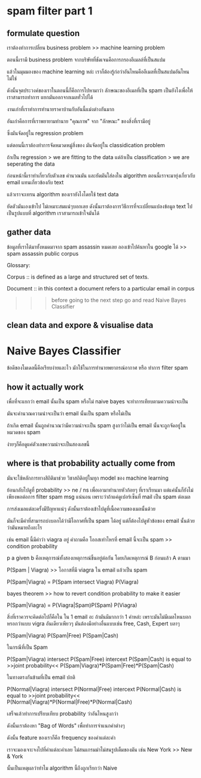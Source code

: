 # spam filter part 1

## formulate question

เราต้องทำการเปลี่ยน business problem >> machine learning problem

ตอนนี้เรามี business problem จากบริษัทที่ชัดเจนคือการกรองอีเมลล์ที่เป็นสแปม

แล้วในมุมมองของ machine learning หล่ะ เราก็ต้องรู้ก่อว่าอันไหนคืออีเมลที่เป็นสแปมอันไหนไม่ใช่ 

ดังนั้นจุตประวงค์ของเราในตอนนี้ก็คือการไปหามาว่า ลักษณะของอีเมลที่เป็น spam เป็นยังไงเพื่อให้เราสามารถทำการ แยกมันออกจากเมลทั่วไปได้

งานเก่าที่เราทำการทำนายราคาบ้านกับอันนี้แม่งต่างกันมาก

อันเก่าคือการที่เราพยายามทำนาย "คุณภาพ" จาก "ลักษณะ" ของสิ่งที่เรามีอยู่

ซึ่งมันจัดอยู่ใน regression problem

แต่ตอนนี้เราต้องทำการจัดหมวดหมู่สิ่งของ มันจัดอยู่ใน classidication problem

ถ้าเป็น regression > we are fitting to the data 
แต่ถ้าเป็น classification > we are seperating the data

ก่อนหน้านี้เราทำเกี่ยวกับตัวเลข คำนวณมัน และยัดมันใส่ลงใน algorithm
ตอนนี้เราจะมายุ่งเกี่ยวกับ email แทนเกี่ยวข้องกับ text 

แล้วเราจะเทรน algorithm ของเรายังไงโดยใช้ text data

ยัดตัวมันเองเข้าไป ไม่เหมาะสมแน่ๆบอกเลย ดังนั้นเราต้องการวิธีการที่จะเปลี่ยนแปลงข้อมูล text ไปเป็นรูปแบบที่ algorithm เราสามารถเข้าใจมันได้

## gather data
 
ข้อมูลที่เราได้มาทั้งหมดมาจาก spam assassin หมดเลย ลองเข้าไปค้นหาใน google ได้ >> spam assassin public corpus


Glossary:

Corpus
:: is defined as a large and structured set of texts.

Document
:: in this context a document refers to a particular email in corpus

>>> before going to the next step go and read Naive Bayes Classifier

## clean data and expore & visualise data

# Naive Bayes Classifier

ข้อดีของโมเดลนี้คือเรียบง่ายและไว มักใช้ในการทำนายพยากรณ์อากาศ หรือ ทำการ filter spam

## how it actually work

เพื่อที่จะแยกว่า email นั้นเป็น spam หรือไม่ naive bayes จะทำการเทียบตามความน่าจะเป็น

มันจะคำนวณความน่าจะเป็นว่า email นั้นเป็น spam หรือไม่เป็น

ถ้าเกิด email นั้นถูกคำนวณว่ามีความน่าจะเป็น spam สูงกว่าไม่เป็น email นั้นจะถูกจัดอยู่ในหมวดของ spam

ง่ายๆก็คือดูแค่ตัวเลขความน่าจะเป็นสองเลขนี้

## where is that probability actually come from

มันจะใช้หลักการทางสิถิติมาช่วย วิชาสถิติอยู่ในทุก model ของ machine learning

ย้อนกลับไปดูที่ probability >> ne / ns เพื่อเอามาทำนายหัวก้อยๆ ที่เราเรียนมา แต่แค่นั้นก็ยังไม่เพียงพอต่อการ filter spam msg แน่นอน เพราะว่าถ้าแค่ดูเปอร์เซ็นที่ mail เป็น spam ต่อเมล 

การส่งเมลแต่ละครั้งมีปัญหาแน่ๆ ดังนั้นเราต้องเข้าไปดูที่เนื้อความของเมลนั้นด้วย

มันก็จะมีคำที่สามารถบ่งบอกได้ว่ามีโอกาศที่เป็น spam ได้อยู่ แต่ก็ต้องไปดูหัวข้อของ email นั้นด้วยว่ามันหมายถึงอะไร

เช่น email นี้มีคำว่า viagra อยู่ คำถามคือ โอกสเท่าไหรที่ email นี้จะเป็น spam >> condition probability

p a given b คือเหตุการณ์ทั้งสองเหตุการณ์ขึ้นอยู่ต่อกัน โดยเกิดเหตุการณ์ B ก่อนแล้ว A ตามมา

P(Spam | Viagra) >> โอกาสที่มี viagra ใน email แล้วเป็น spam

P(Spam|Viagra) = P(Spam intersect Viagra)
                        P(Viagra)

bayes theorem >> how to revert condition probability to make it easier

P(Spam|Viagra) = P(Viagra|Spam)P(Spam)
                        P(Viagra)

สิ่งที่เราควรจะคิดต่อไปก็คือใน ใน 1 email อะ ถ้ามันมีมากกว่า 1 คำหล่ะ เพราะมันไม่มีเมลไหนบอกหรอกว่าแบบ vigra อันเดียวเพียวๆ มันต้องมีอย่างอื่นแบบเช่น free, Cash, Expert บลาๆ

P(Spam|Viagra)
P(Spam|Free)
P(Spam|Cash)

ในกรณีที่เป็น Spam

P(Spam|Viagra) intersect P(Spam|Free) intercext P(Spam|Cash) 
is equal to >>joint probability<<
P(Spam|Viagra)*P(Spam|Free)*P(Spam|Cash) 

ในทางตรงกันข้ามที่เป็น email ปกติ

P(Normal|Viagra) intersect P(Normal|Free) intercext P(Normal|Cash) 
is equal to >>joint probability<<
P(Normal|Viagra)*P(Normal|Free)*P(Normal|Cash)

เสร็จแล้วทำการเปรียบเทียบ probability ว่าอันไหนสูงกว่า

ดังนั้นเราต้องหา "Bag of Words" เพื่อทำการจำแนกคำต่างๆ

ดังนั้น feature ของเราก็คือ frequency ของคำแต่ละคำ

เราจะมองเจาะจงไปที่คำแต่ละคำเลย ไม่สนแกรมม่าไม่สนรูปเต็มของมัน เช่น
New York >> New & York

นั้นเป็นเหตุผลว่าทำไม algorithm นี้ถึงถูกเรียกว่า Naive